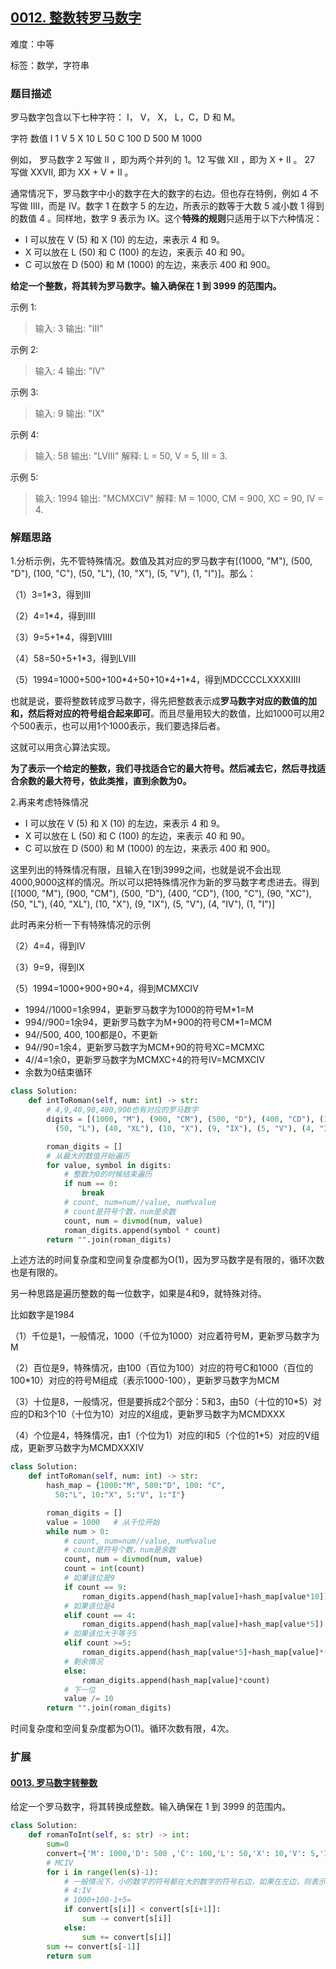 ## [0012. 整数转罗马数字](https://leetcode-cn.com/problems/integer-to-roman/)

难度：中等

标签：数学，字符串

### 题目描述

罗马数字包含以下七种字符： I， V， X， L，C，D 和 M。

字符          数值
I             1
V             5
X             10
L             50
C             100
D             500
M             1000

例如， 罗马数字 2 写做 II ，即为两个并列的 1。12 写做 XII ，即为 X + II 。 27 写做  XXVII, 即为 XX + V + II 。

通常情况下，罗马数字中小的数字在大的数字的右边。但也存在特例，例如 4 不写做 IIII，而是 IV。数字 1 在数字 5 的左边，所表示的数等于大数 5 减小数 1 得到的数值 4 。同样地，数字 9 表示为 IX。这个**特殊的规则**只适用于以下六种情况：

- I 可以放在 V (5) 和 X (10) 的左边，来表示 4 和 9。
- X 可以放在 L (50) 和 C (100) 的左边，来表示 40 和 90。 
- C 可以放在 D (500) 和 M (1000) 的左边，来表示 400 和 900。

**给定一个整数，将其转为罗马数字。输入确保在 1 到 3999 的范围内。**

示例 1:

> 输入: 3
> 输出: "III"

示例 2:

> 输入: 4
> 输出: "IV"

示例 3:

> 输入: 9
> 输出: "IX"

示例 4:

> 输入: 58
> 输出: "LVIII"
> 解释: L = 50, V = 5, III = 3.

示例 5:

> 输入: 1994
> 输出: "MCMXCIV"
> 解释: M = 1000, CM = 900, XC = 90, IV = 4.

### 解题思路

1.分析示例，先不管特殊情况。数值及其对应的罗马数字有[(1000, "M"), (500, "D"), (100, "C"), (50, "L"),  (10, "X"),  (5, "V"), (1, "I")]。那么：

（1）3=1*3，得到III

（2）4=1*4，得到IIII

（3）9=5+1*4，得到VIIII

（4）58=50+5+1*3，得到LVIII

（5）1994=1000+500+100\*4+50+10\*4+1*4，得到MDCCCCLXXXXIIII

也就是说，要将整数转成罗马数字，得先把整数表示成**罗马数字对应的数值的加和，然后将对应的符号组合起来即可**。而且尽量用较大的数值，比如1000可以用2个500表示，也可以用1个1000表示，我们要选择后者。

这就可以用贪心算法实现。

**为了表示一个给定的整数，我们寻找适合它的最大符号。然后减去它，然后寻找适合余数的最大符号，依此类推，直到余数为0。**

2.再来考虑特殊情况

- I 可以放在 V (5) 和 X (10) 的左边，来表示 4 和 9。
- X 可以放在 L (50) 和 C (100) 的左边，来表示 40 和 90。 
- C 可以放在 D (500) 和 M (1000) 的左边，来表示 400 和 900。

这里列出的特殊情况有限，且输入在1到3999之间，也就是说不会出现4000,9000这样的情况。所以可以把特殊情况作为新的罗马数字考虑进去。得到[(1000, "M"), (900, "CM"), (500, "D"), (400, "CD"), (100, "C"), (90, "XC"), (50, "L"), (40, "XL"), (10, "X"), (9, "IX"), (5, "V"), (4, "IV"), (1, "I")]

此时再来分析一下有特殊情况的示例

（2）4=4，得到IV

（3）9=9，得到IX

（5）1994=1000+900+90+4，得到MCMXCIV

- 1994//1000=1余994，更新罗马数字为1000的符号M*1=M
- 994//900=1余94，更新罗马数字为M+900的符号CM*1=MCM
- 94//500, 400, 100都是0，不更新
- 94//90=1余4，更新罗马数字为MCM+90的符号XC=MCMXC
- 4//4=1余0，更新罗马数字为MCMXC+4的符号IV=MCMXCIV
- 余数为0结束循环

```python
class Solution:
    def intToRoman(self, num: int) -> str:
        # 4,9,40,90,400,900也有对应的罗马数字
        digits = [(1000, "M"), (900, "CM"), (500, "D"), (400, "CD"), (100, "C"), (90, "XC"), 
          (50, "L"), (40, "XL"), (10, "X"), (9, "IX"), (5, "V"), (4, "IV"), (1, "I")]

        roman_digits = []
        # 从最大的数值开始遍历
        for value, symbol in digits:
            # 整数为0的时候结束遍历
            if num == 0: 
                break
            # count, num=num//value, num%value
            # count是符号个数，num是余数
            count, num = divmod(num, value)
            roman_digits.append(symbol * count)
        return "".join(roman_digits)
```

上述方法的时间复杂度和空间复杂度都为O(1)，因为罗马数字是有限的，循环次数也是有限的。



另一种思路是遍历整数的每一位数字，如果是4和9，就特殊对待。

比如数字是1984

（1）千位是1，一般情况，1000（千位为1000）对应着符号M，更新罗马数字为M

（2）百位是9，特殊情况，由100（百位为100）对应的符号C和1000（百位的100*10）对应的符号M组成（表示1000-100），更新罗马数字为MCM

（3）十位是8，一般情况，但是要拆成2个部分：5和3，由50（十位的10*5）对应的D和3个10（十位为10）对应的X组成，更新罗马数字为MCMDXXX

（4）个位是4，特殊情况，由1（个位为1）对应的I和5（个位的1*5）对应的V组成，更新罗马数字为MCMDXXXIV

```python
class Solution:
    def intToRoman(self, num: int) -> str:
        hash_map = {1000:"M", 500:"D", 100: "C", 
          50:"L", 10:"X", 5:"V", 1:"I"}

        roman_digits = []
        value = 1000   # 从千位开始
        while num > 0:
            # count, num=num//value, num%value
            # count是符号个数，num是余数
            count, num = divmod(num, value)
            count = int(count)
            # 如果该位是9
            if count == 9:
                roman_digits.append(hash_map[value]+hash_map[value*10])
            # 如果该位是4
            elif count == 4:
                roman_digits.append(hash_map[value]+hash_map[value*5])
            # 如果该位大于等于5
            elif count >=5:
                roman_digits.append(hash_map[value*5]+hash_map[value]*(count-5))
            # 剩余情况
            else:
                roman_digits.append(hash_map[value]*count)
            # 下一位
            value /= 10
        return "".join(roman_digits)
```

时间复杂度和空间复杂度都为O(1)。循环次数有限，4次。

### 扩展

#### [0013. 罗马数字转整数](https://leetcode-cn.com/problems/roman-to-integer/)

给定一个罗马数字，将其转换成整数。输入确保在 1 到 3999 的范围内。

```python
class Solution:
    def romanToInt(self, s: str) -> int:
        sum=0
        convert={'M': 1000,'D': 500 ,'C': 100,'L': 50,'X': 10,'V': 5,'I': 1} 
        # MCIV
        for i in range(len(s)-1):
            # 一般情况下，小的数字的符号都在大的数字的符号右边，如果在左边，则表示减法
            # 4:IV
            # 1000+100-1+5=
            if convert[s[i]] < convert[s[i+1]]:
                sum -= convert[s[i]]
            else:
                sum += convert[s[i]]
        sum += convert[s[-1]]
        return sum
```

